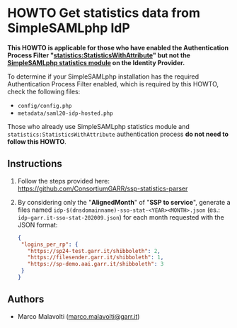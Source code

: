 # HOWTO Get statistics data from SimpleSAMLphp IdP

**This HOWTO is applicable for those who have enabled the Authentication Process Filter "[statistics:StatisticsWithAttribute](https://simplesamlphp.org/docs/contrib_modules/statistics/authproc_statisticswithattribute.html)" but not the [SimpleSAMLphp statistics module](https://simplesamlphp.org/docs/contrib_modules/statistics/statistics.html) on the Identity Provider.**

To determine if your SimpleSAMLphp installation has the required Authentication Process Filter enabled, which is required by this HOWTO, check the following files:

* `config/config.php`
* `metadata/saml20-idp-hosted.php`

Those who already use SimpleSAMLphp statistics module and `statistics:StatisticsWithAttribute` authentication process **do not need to follow this HOWTO**.

## Instructions

1. Follow the steps provided here: https://github.com/ConsortiumGARR/ssp-statistics-parser

2. By considering only the "**AlignedMonth**" of "**SSP to service**",
   generate a files named `idp-$(dnsdomainname)-sso-stat-<YEAR><MONTH>.json` (es.: `idp-garr.it-sso-stat-202009.json`)
   for each month requested with the JSON format:

   ```json
   {
    "logins_per_rp": {
      "https://sp24-test.garr.it/shibboleth": 2,
      "https://filesender.garr.it/shibboleth": 1,
      "https://sp-demo.aai.garr.it/shibboleth": 3
    }
   }
   ```

## Authors
 * Marco Malavolti (marco.malavolti@garr.it)
